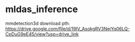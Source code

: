 # mldas_inference
mmdetection3d
download pth: https://drive.google.com/file/d/19lV_AsokgRV3NejYq06LQ-CpDuG9eE45/view?usp=drive_link
